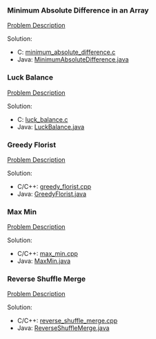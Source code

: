 ### Minimum Absolute Difference in an Array
[Problem Description](https://www.hackerrank.com/challenges/minimum-absolute-difference-in-an-array/problem?h_l=interview&playlist_slugs%5B%5D%5B%5D=interview-preparation-kit&playlist_slugs%5B%5D%5B%5D=greedy-algorithms)

Solution:

* C: [minimum_absolute_difference.c](minimum_absolute_difference.c)
* Java: [MinimumAbsoluteDifference.java](MinimumAbsoluteDifference.java)

### Luck Balance
[Problem Description](https://www.hackerrank.com/challenges/luck-balance/problem?h_l=interview&playlist_slugs%5B%5D%5B%5D=interview-preparation-kit&playlist_slugs%5B%5D%5B%5D=greedy-algorithms)

Solution:

* C: [luck_balance.c](luck_balance.c)
* Java: [LuckBalance.java](LuckBalance.java)

### Greedy Florist
[Problem Description](https://www.hackerrank.com/challenges/greedy-florist/problem?h_l=interview&playlist_slugs%5B%5D%5B%5D=interview-preparation-kit&playlist_slugs%5B%5D%5B%5D=greedy-algorithms)

Solution:

* C/C++: [greedy_florist.cpp](greedy_florist.cpp)
* Java: [GreedyFlorist.java](GreedyFlorist.java)

### Max Min
[Problem Description](https://www.hackerrank.com/challenges/angry-children/problem?h_l=interview&playlist_slugs%5B%5D%5B%5D=interview-preparation-kit&playlist_slugs%5B%5D%5B%5D=greedy-algorithms)

Solution:

* C/C++: [max_min.cpp](max_min.cpp)
* Java: [MaxMin.java](MaxMin.java)

### Reverse Shuffle Merge
[Problem Description](https://www.hackerrank.com/challenges/reverse-shuffle-merge/problem?h_l=interview&playlist_slugs%5B%5D%5B%5D=interview-preparation-kit&playlist_slugs%5B%5D%5B%5D=greedy-algorithms)

Solution:

* C/C++: [reverse_shuffle_merge.cpp](reverse_shuffle_merge.cpp)
* Java: [ReverseShuffleMerge.java](ReverseShuffleMerge.java)



